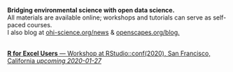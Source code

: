 **Bridging environmental science with open data science.**  
All materials are available online; workshops and tutorials can serve as self-paced courses.  
I also blog at [ohi-science.org/news](http://ohi-science.org/news) & [openscapes.org/blog.](https://openscapes.org/blog)
<br>
<br>


<!---to be added?--->

[**R for Excel Users** — Workshop at RStudio::conf(2020), San Francisco, California *upcoming 2020-01-27*]()